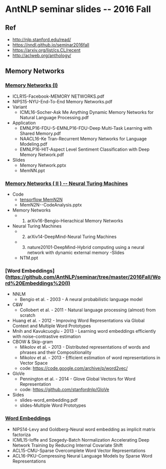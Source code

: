 # AntNLP seminar slides -- 2016 Fall

## Ref
- http://nlp.stanford.edu/read/
- https://nndl.github.io/seminar2016fall
- https://arxiv.org/list/cs.CL/recent
- http://aclweb.org/anthology/

## Memory Networks

### [Memory Networks (I)](https://github.com/AntNLP/seminar/tree/master/2016Fall/Memory%20Networks%20(I))
- ICLR15-Facebook-MEMORY NETWORKS.pdf
- NIPS15-NYU-End-To-End Memory Networks.pdf
- Variant
  - ICML16-Socher-Ask Me Anything Dynamic Memory Networks for Natural Language Processing.pdf
- Application
  - EMNLP16-FDU-5-EMNLP16-FDU-Deep Multi-Task Learning with Shared Memory.pdf
  - NAACL16-Ke Tran-Recurrent Memory Networks for Language Modeling.pdf
  - EMNLP16-HIT-Aspect Level Sentiment Classification with Deep Memory Network.pdf
- Slides
  - Memory Network.pptx
  - MemNN.ppt

### [Memory Networks ( II ) -- Neural Turing Machines](https://github.com/AntNLP/seminar/tree/master/2016Fall/Memory%20Networks%20(II)%20--%20Neural%20Turing%20Machines)
- Code
  - [tensorflow MemN2N](https://github.com/domluna/memn2n)
  - MemN2N--CodeAnalysis.pptx
- Memory Networks
  - 1. arXiv16-Bengio-Hierachical Memory Networks
- Neural Turing Machines
  - 2. arXiv14-DeepMind-Neural Turing Machines
  - 3. nature20101-DeepMind-Hybrid computing using a neural network with dynamic external memory
-Slides
  - NTM.ppt

### [Word Embeddings](https://github.com/AntNLP/seminar/tree/master/2016Fall/Word%20Embeddings%20(I)
- NNLM
  - Bengio et al. - 2003 - A neural probabilistic language model
- C&W
  - Collobert et al. - 2011 - Natural language processing (almost) from scratch
- Huang et al. - 2012 - Improving Word Representations via Global Context and Multiple Word Prototypes
- Mnih and Kavukcuoglu - 2013 - Learning word embeddings efficiently with noise-contrastive estimation
- CBOW & Skip-gram
  - Mikolov et al. - 2013 - Distributed representations of words and phrases and their Compositionality
  - Mikolov et al. - 2013 - Efficient estimation of word representations in Vector Space
  - code: https://code.google.com/archive/p/word2vec/
- GloVe
  - Pennington et al. - 2014 - Glove Global Vectors for Word Representation
  - code: https://github.com/stanfordnlp/GloVe
- Sides
  - slides-word_embedding.pdf
  - slides-Multiple Word Prototypes

### [Word Embeddings](https://github.com/AntNLP/seminar/tree/master/2016Fall/Word%20Embeddings%20(II))
- NIPS14-Levy and Goldberg-Neural word embedding as implicit matrix factoriza
- ICML15-Ioffe and Szegedy-Batch Normalization Accelerating Deep Network Training by Reducing Internal Covariate Shift
- ACL15-CMU-Sparse Overcomplete Word Vector Representations
- ACL16-PKU-Compressing Neural Language Models by Sparse Word Representations